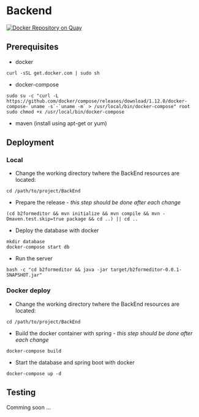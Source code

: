 # Backend

[![Docker Repository on Quay](https://quay.io/repository/fistinflame/b2formeditor/status "Docker Repository on Quay")](https://quay.io/repository/fistinflame/b2formeditor)

## Prerequisites
* docker
```
curl -sSL get.docker.com | sudo sh
```

* docker-compose
```
sudo su -c "curl -L https://github.com/docker/compose/releases/download/1.12.0/docker-compose-`uname -s`-`uname -m` > /usr/local/bin/docker-compose" root
sudo chmod +x /usr/local/bin/docker-compose
```

* maven (install using apt-get or yum)

## Deployment

### Local
 * Change the working directory twhere the BackEnd resources are located:
```
cd /path/to/project/BackEnd
``` 

 * Prepare the release - *this step should be done after each change*
```
(cd b2formeditor && mvn initialize && mvn compile && mvn -Dmaven.test.skip=true package && cd ..) || cd ..
```

 * Deploy the database with docker
```
mkdir database
docker-compose start db
```

 * Run the server
```
bash -c "cd b2formeditor && java -jar target/b2formeditor-0.0.1-SNAPSHOT.jar"
```

### Docker deploy
 * Change the working directory twhere the BackEnd resources are located:
```
cd /path/to/project/BackEnd
``` 

 * Build the docker container with spring - *this step should be done after each change*
```
docker-compose build
```

 * Start the database and spring boot with docker
```
docker-compose up -d
```

## Testing
Comming soon ...
